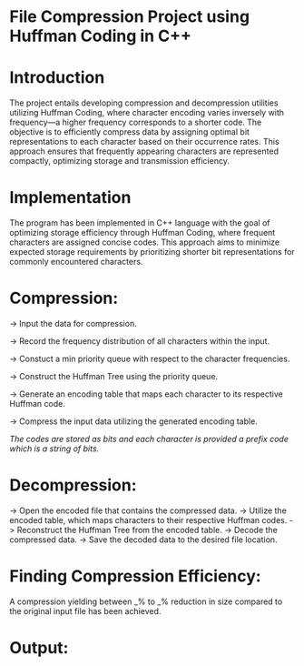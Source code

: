 # File Compression Project using Huffman Coding in C++

# Introduction
The project entails developing compression and decompression utilities utilizing Huffman Coding, where character encoding varies inversely with frequency—a higher frequency corresponds to a shorter code. The objective is to efficiently compress data by assigning optimal bit representations to each character based on their occurrence rates. This approach ensures that frequently appearing characters are represented compactly, optimizing storage and transmission efficiency.

# Implementation
The program has been implemented in C++ language with the goal of optimizing storage efficiency through Huffman Coding, where frequent characters are assigned concise codes. This approach aims to minimize expected storage requirements by prioritizing shorter bit representations for commonly encountered characters.

# Compression:
-> Input the data for compression.

-> Record the frequency distribution of all characters within the input.

-> Constuct a min priority queue with respect to the character frequencies.

-> Construct the Huffman Tree using the priority queue.

-> Generate an encoding table that maps each character to its respective Huffman code.

-> Compress the input data utilizing the generated encoding table.

 *The codes are stored as bits and each character is provided a prefix code which is a string of bits.*

# Decompression:
-> Open the encoded file that contains the compressed data.
-> Utilize the encoded table, which maps characters to their respective Huffman codes.
-> Reconstruct the Huffman Tree from the encoded table.
-> Decode the compressed data.
-> Save the decoded data to the desired file location.

# Finding Compression Efficiency:
A compression yielding between _% to _% reduction in size compared to the original input file has been achieved.

# Output:

